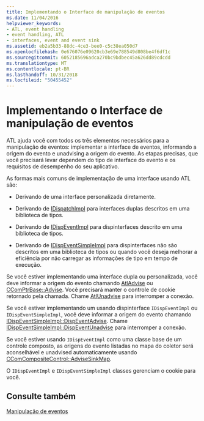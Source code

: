 ```yaml
---
title: Implementando o Interface de manipulação de eventos
ms.date: 11/04/2016
helpviewer_keywords:
- ATL, event handling
- event handling, ATL
- interfaces, event and event sink
ms.assetid: eb2a5b33-88dc-4ce3-bee0-c5c38ea050d7
ms.openlocfilehash: 0e676076e09620cb3e69e788549d808be4f6df1c
ms.sourcegitcommit: 6052185696adca270bc9bdbec45a626dd89cdcdd
ms.translationtype: MT
ms.contentlocale: pt-BR
ms.lasthandoff: 10/31/2018
ms.locfileid: "50455452"
---
```

# <a name="implementing-the-event-handling-interface"></a>Implementando o Interface de manipulação de eventos

ATL ajuda você com todos os três elementos necessários para a manipulação de eventos: implementar a interface de eventos, informando a origem do evento e unadvising a origem do evento. As etapas precisas, que você precisará levar dependem do tipo de interface do evento e os requisitos de desempenho do seu aplicativo.

As formas mais comuns de implementação de uma interface usando ATL são:

- Derivando de uma interface personalizada diretamente.

- Derivando de [IDispatchImpl](../atl/reference/idispatchimpl-class.md) para interfaces duplas descritos em uma biblioteca de tipos.

- Derivando de [IDispEventImpl](../atl/reference/idispeventimpl-class.md) para dispinterfaces descrito em uma biblioteca de tipos.

- Derivando de [IDispEventSimpleImpl](../atl/reference/idispeventsimpleimpl-class.md) para dispinterfaces não são descritos em uma biblioteca de tipos ou quando você deseja melhorar a eficiência por não carregar as informações de tipo em tempo de execução.

Se você estiver implementando uma interface dupla ou personalizada, você deve informar a origem do evento chamando [AtlAdvise](reference/connection-point-global-functions.md#atladvise) ou [CComPtrBase::Advise](../atl/reference/ccomptrbase-class.md#advise). Você precisará manter o controle de cookie retornado pela chamada. Chame [AtlUnadvise](reference/connection-point-global-functions.md#atlunadvise) para interromper a conexão.

Se você estiver implementando um usando dispinterface `IDispEventImpl` ou `IDispEventSimpleImpl`, você deve informar a origem do evento chamando [IDispEventSimpleImpl::DispEventAdvise](../atl/reference/idispeventsimpleimpl-class.md#dispeventadvise). Chame [IDispEventSimpleImpl::DispEventUnadvise](../atl/reference/idispeventsimpleimpl-class.md#dispeventunadvise) para interromper a conexão.

Se você estiver usando `IDispEventImpl` como uma classe base de um controle composto, as origens do evento listadas no mapa do coletor será aconselhável e unadvised automaticamente usando [CComCompositeControl::AdviseSinkMap](../atl/reference/ccomcompositecontrol-class.md#advisesinkmap).

O `IDispEventImpl` e `IDispEventSimpleImpl` classes gerenciam o cookie para você.

## <a name="see-also"></a>Consulte também

[Manipulação de eventos](../atl/event-handling-and-atl.md)
